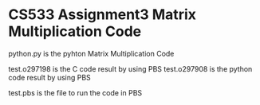 # CS533 Assignment3 Matrix Multiplication Code
python.py is the pyhton Matrix Multiplication Code

test.o297198 is the C code result by using PBS
test.o297908 is the python code result by using PBS

test.pbs is the file to run the code in PBS
